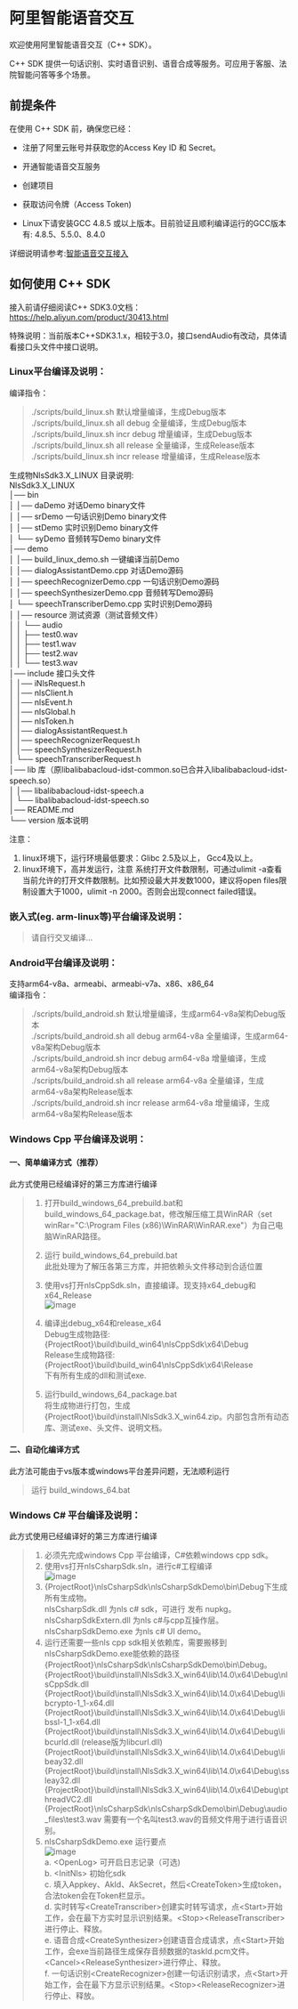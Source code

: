 # 阿里智能语音交互

欢迎使用阿里智能语音交互（C++ SDK）。

C++ SDK 提供一句话识别、实时语音识别、语音合成等服务。可应用于客服、法院智能问答等多个场景。  


## 前提条件

在使用 C++ SDK 前，确保您已经：

* 注册了阿里云账号并获取您的Access Key ID 和 Secret。

* 开通智能语音交互服务

* 创建项目

* 获取访问令牌（Access Token)

* Linux下请安装GCC 4.8.5 或以上版本。目前验证且顺利编译运行的GCC版本有: 4.8.5、5.5.0、8.4.0

详细说明请参考:[智能语音交互接入](https://help.aliyun.com/document_detail/72138.html)  


## 如何使用 C++ SDK

接入前请仔细阅读C++ SDK3.0文档：https://help.aliyun.com/product/30413.html

特殊说明：当前版本C++SDK3.1.x，相较于3.0，接口sendAudio有改动，具体请看接口头文件中接口说明。  

### Linux平台编译及说明：
编译指令：  
> ./scripts/build_linux.sh                         默认增量编译，生成Debug版本  
> ./scripts/build_linux.sh all debug        全量编译，生成Debug版本  
> ./scripts/build_linux.sh incr debug     增量编译，生成Debug版本  
> ./scripts/build_linux.sh all release      全量编译，生成Release版本  
> ./scripts/build_linux.sh incr release    增量编译，生成Release版本  

生成物NlsSdk3.X_LINUX 目录说明:  
NlsSdk3.X_LINUX  
│── bin  
│   │── daDemo         对话Demo binary文件  
│   │── srDemo         一句话识别Demo binary文件  
│   │── stDemo         实时识别Demo binary文件  
│   └── syDemo         音频转写Demo binary文件  
│── demo  
│   │── build_linux_demo.sh          一键编译当前Demo  
│   │── dialogAssistantDemo.cpp      对话Demo源码  
│   │── speechRecognizerDemo.cpp     一句话识别Demo源码  
│   │── speechSynthesizerDemo.cpp    音频转写Demo源码  
│   └── speechTranscriberDemo.cpp    实时识别Demo源码  
│   │── resource            测试资源（测试音频文件）  
│   │   └── audio  
│   │       ├── test0.wav  
│   │       ├── test1.wav  
│   │       ├── test2.wav  
│   │       └── test3.wav  
│── include                 接口头文件  
│   │── iNlsRequest.h  
│   │── nlsClient.h  
│   │── nlsEvent.h  
│   │── nlsGlobal.h  
│   │── nlsToken.h  
│   │── dialogAssistantRequest.h  
│   │── speechRecognizerRequest.h  
│   │── speechSynthesizerRequest.h  
│   └── speechTranscriberRequest.h  
│── lib                     库（原libalibabacloud-idst-common.so已合并入libalibabacloud-idst-speech.so）  
│   │── libalibabacloud-idst-speech.a  
│   └── libalibabacloud-idst-speech.so  
│── README.md  
└── version                 版本说明  

注意：
1. linux环境下，运行环境最低要求：Glibc 2.5及以上， Gcc4及以上。   
2. linux环境下，高并发运行，注意 系统打开文件数限制，可通过ulimit -a查看当前允许的打开文件数限制。比如预设最大并发数1000，建议将open files限制设置大于1000，ulimit -n 2000。否则会出现connect failed错误。  

### 嵌入式(eg. arm-linux等)平台编译及说明：  
> 请自行交叉编译... 

### Android平台编译及说明：  
支持arm64-v8a、armeabi、armeabi-v7a、x86、x86_64  
编译指令：  
> ./scripts/build_android.sh                         默认增量编译，生成arm64-v8a架构Debug版本  
> ./scripts/build_android.sh all debug arm64-v8a     全量编译，生成arm64-v8a架构Debug版本  
> ./scripts/build_android.sh incr debug arm64-v8a    增量编译，生成arm64-v8a架构Debug版本  
> ./scripts/build_android.sh all release arm64-v8a   全量编译，生成arm64-v8a架构Release版本  
> ./scripts/build_android.sh incr release arm64-v8a  增量编译，生成arm64-v8a架构Release版本   

### Windows Cpp 平台编译及说明：  
#### 一、简单编译方式（推荐）
此方式使用已经编译好的第三方库进行编译  
> 1. 打开build_windows_64_prebuild.bat和build_windows_64_package.bat，修改解压缩工具WinRAR（set winRar="C:\Program Files (x86)\WinRAR\WinRAR.exe"）为自己电脑WinRAR路径。  
> 1. 运行 build_windows_64_prebuild.bat  
> 此批处理为了解压各第三方库，并把依赖头文件移动到合适位置   
> 3. 使用vs打开nlsCppSdk.sln，直接编译。现支持x64_debug和x64_Release  
>    ![image](docs/images/cppSdk01.png)  
>
> 4. 编译出debug_x64和release_x64  
>    Debug生成物路径: {ProjectRoot}\build\build_win64\nlsCppSdk\x64\Debug   
>    Release生成物路径: {ProjectRoot}\build\build_win64\nlsCppSdk\x64\Release   
>    下有所有生成的dll和测试exe.  
>
> 5. 运行build_windows_64_package.bat  
>    将生成物进行打包，生成{ProjectRoot}\build\install\NlsSdk3.X_win64.zip。内部包含所有动态库、测试exe、头文件、说明文档。  

#### 二、自动化编译方式
此方法可能由于vs版本或windows平台差异问题，无法顺利运行  
>  运行 build_windows_64.bat  

### Windows C# 平台编译及说明：  
此方式使用已经编译好的第三方库进行编译
> 1. 必须先完成windows Cpp 平台编译，C#依赖windows cpp sdk。  
> 2. 使用vs打开nlsCsharpSdk.sln，进行c#工程编译  
> ![image](docs/images/csharpSdk01.png)  
> 3. {ProjectRoot}\nlsCsharpSdk\nlsCsharpSdkDemo\bin\Debug下生成所有生成物。  
> nlsCsharpSdk.dll  为nls c# sdk，可进行 发布 nupkg。  
> nlsCsharpSdkExtern.dll  为nls c#与cpp互操作层。  
> nlsCsharpSdkDemo.exe 为nls c# UI demo。  
> 4. 运行还需要一些nls cpp sdk相关依赖库，需要搬移到nlsCsharpSdkDemo.exe能依赖的路径{ProjectRoot}\nlsCsharpSdk\nlsCsharpSdkDemo\bin\Debug。   
> {ProjectRoot}\build\install\NlsSdk3.X_win64\lib\14.0\x64\Debug\nlsCppSdk.dll  
> {ProjectRoot}\build\install\NlsSdk3.X_win64\lib\14.0\x64\Debug\libcrypto-1_1-x64.dll  
> {ProjectRoot}\build\install\NlsSdk3.X_win64\lib\14.0\x64\Debug\libssl-1_1-x64.dll  
> {ProjectRoot}\build\install\NlsSdk3.X_win64\lib\14.0\x64\Debug\libcurld.dll (release版为libcurl.dll)  
> {ProjectRoot}\build\install\NlsSdk3.X_win64\lib\14.0\x64\Debug\libeay32.dll  
> {ProjectRoot}\build\install\NlsSdk3.X_win64\lib\14.0\x64\Debug\ssleay32.dll  
> {ProjectRoot}\build\install\NlsSdk3.X_win64\lib\14.0\x64\Debug\pthreadVC2.dll   
> {ProjectRoot}\nlsCsharpSdk\nlsCsharpSdkDemo\bin\Debug\audio_files\test3.wav 需要有一个名叫test3.wav的音频文件用于进行语音识别。  
> 5. nlsCsharpSdkDemo.exe 运行要点  
> ![image](docs/images/csharpSdk02.png)  
> a.  &lt;OpenLog&gt; 可开启日志记录（可选)  
> b.  &lt;InitNls&gt; 初始化sdk   
> c.  填入Appkey、AkId、AkSecret，然后&lt;CreateToken&gt;生成token，合法token会在Token栏显示。  
> d.  实时转写&lt;CreateTranscriber&gt;创建实时转写请求，点&lt;Start&gt;开始工作，会在最下方实时显示识别结果。&lt;Stop&gt;&lt;ReleaseTranscriber&gt;进行停止、释放。  
> e.  语音合成&lt;CreateSynthesizer&gt;创建语音合成请求，点&lt;Start&gt;开始工作，会exe当前路径生成保存音频数据的taskId.pcm文件。&lt;Cancel&gt;&lt;ReleaseSynthesizer&gt;进行停止、释放。  
> f.   一句话识别&lt;CreateRecognizer&gt;创建一句话识别请求，点&lt;Start&gt;开始工作，会在最下方显示识别结果。&lt;Stop&gt;&lt;ReleaseRecognizer&gt;进行停止、释放。  
